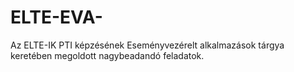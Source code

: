 # ELTE-EVA-
Az ELTE-IK PTI képzésének Eseményvezérelt alkalmazások tárgya keretében megoldott nagybeadandó feladatok. 
